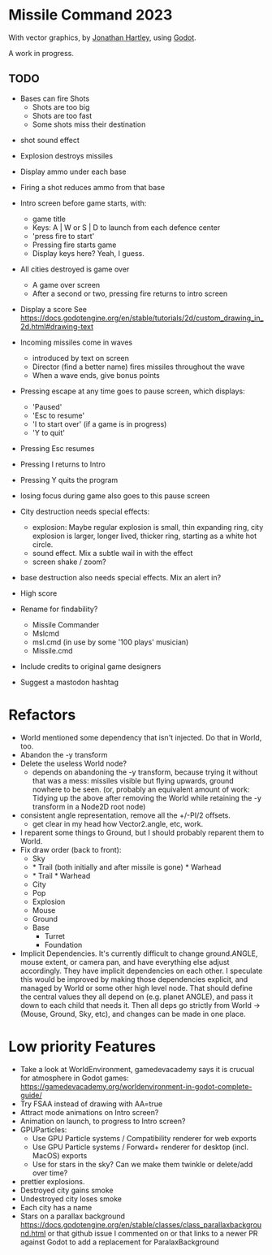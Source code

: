 # Missile Command 2023

With vector graphics,
by [Jonathan Hartley](https://mastodon.social/@tartley),
using [Godot](https://godotengine.org/).

A work in progress.

## TODO

- Bases can fire Shots
  * Shots are too big
  * Shots are too fast
  * Some shots miss their destination
* shot sound effect
* Explosion destroys missiles
* Display ammo under each base
* Firing a shot reduces ammo from that base

* Intro screen before game starts, with:
  * game title
  * Keys: A | W or S | D to launch from each defence center
  * 'press fire to start'
  * Pressing fire starts game
  * Display keys here? Yeah, I guess.

* All cities destroyed is game over
  * A game over screen
  * After a second or two, pressing fire returns to intro screen

* Display a score
  See https://docs.godotengine.org/en/stable/tutorials/2d/custom_drawing_in_2d.html#drawing-text

* Incoming missiles come in waves
  * introduced by text on screen
  * Director (find a better name) fires missiles throughout the
    wave
  * When a wave ends, give bonus points

* Pressing escape at any time goes to pause screen, which displays:
  * 'Paused'
  * 'Esc to resume'
  * 'I to start over' (if a game is in progress)
  * 'Y to quit'
* Pressing Esc resumes
* Pressing I returns to Intro
* Pressing Y quits the program
* losing focus during game also goes to this pause screen

* City destruction needs special effects:
  * explosion: Maybe regular explosion is small, thin expanding ring,
    city explosion is larger, longer lived, thicker ring, starting as a white
    hot circle.
  * sound effect. Mix a subtle wail in with the effect
  * screen shake / zoom?
* base destruction also needs special effects. Mix an alert in?

* High score

* Rename for findability?
  * Missile Commander
  * Mslcmd
  * msl.cmd (in use by some '100 plays' musician)
  * Missile.cmd

* Include credits to original game designers
* Suggest a mastodon hashtag

# Refactors

* World mentioned some dependency that isn't injected. Do that in World, too.
* Abandon the -y transform
* Delete the useless World node?
  * depends on abandoning the -y transform, because trying it without that was
    a mess: missiles visible but flying upwards, ground nowhere to be seen.
    (or, probably an equivalent amount of work: Tidying up the above after
    removing the World while retaining the -y transform in a Node2D root node)
* consistent angle representation, remove all the +/-PI/2 offsets.
  * get clear in my head how Vector2.angle, etc, work.
* I reparent some things to Ground, but I should probably reparent them
  to World.
* Fix draw order (back to front):
  * Sky
  * <new parent for missile>
    * Trail (both initially and after missile is gone)
    * Warhead
  * <new parent for shot>
    * Trail
    * Warhead
  * City
  * Pop
  * Explosion
  * Mouse
  * Ground
  * Base
    * Turret
    * Foundation
* Implicit Dependencies. It's currently difficult to change ground.ANGLE,
  mouse extent, or camera pan, and have everything else adjust accordingly.
  They have implicit dependencies on each other. I speculate this would be
  improved by making those dependencies explicit, and managed by World or
  some other high level node. That should define the central values they
  all depend on (e.g. planet ANGLE), and pass it down to each child that needs
  it. Then all deps go strictly from World -> (Mouse, Ground, Sky, etc),
  and changes can be made in one place.

# Low priority Features

* Take a look at WorldEnvironment, gamedevacademy says it is crucual for
  atmosphere in Godot games:
  https://gamedevacademy.org/worldenvironment-in-godot-complete-guide/
* Try FSAA instead of drawing with AA=true
* Attract mode animations on Intro screen?
* Animation on launch, to progress to Intro screen?
* GPUParticles:
  * Use GPU Particle systems / Compatibility renderer for web exports
  * Use GPU Particle systems / Forward+ renderer for desktop (incl. MacOS)
    exports
  * Use for stars in the sky? Can we make them twinkle or delete/add over time?
* prettier explosions.
* Destroyed city gains smoke
* Undestroyed city loses smoke
* Each city has a name
* Stars on a parallax background
  https://docs.godotengine.org/en/stable/classes/class_parallaxbackground.html
  or that github issue I commented on or that links to a newer PR against Godot
  to add a replacement for ParalaxBackground

